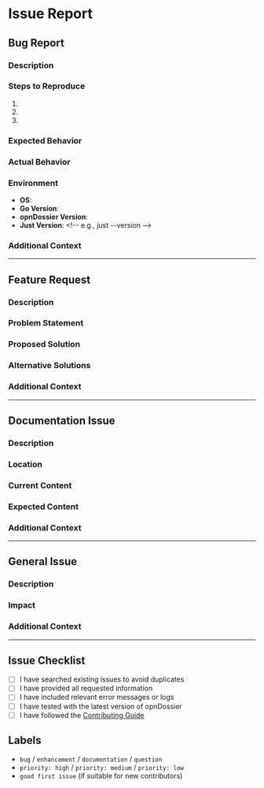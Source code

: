 # Issue Report

## Bug Report

### Description

<!-- A clear and concise description of the bug -->

### Steps to Reproduce

1. <!-- Step 1 -->
2. <!-- Step 2 -->
3. <!-- Step 3 -->

### Expected Behavior

<!-- What you expected to happen -->

### Actual Behavior

<!-- What actually happened -->

### Environment

- **OS**: <!-- e.g., macOS 14.0, Ubuntu 22.04, Windows 11 -->
- **Go Version**: <!-- e.g., go version go1.24.5 darwin/arm64 -->
- **opnDossier Version**: <!-- e.g., v1.0.0 or commit hash -->
- **Just Version**: \<!-- e.g., just --version -->

### Additional Context

<!-- Any other context about the problem -->

---

## Feature Request

### Description

<!-- A clear and concise description of the feature you'd like to see -->

### Problem Statement

<!-- Describe the problem this feature would solve -->

### Proposed Solution

<!-- Describe how you envision this feature working -->

### Alternative Solutions

<!-- Any alternative solutions you've considered -->

### Additional Context

<!-- Any other context about the feature request -->

---

## Documentation Issue

### Description

<!-- A clear description of the documentation issue -->

### Location

<!-- Where in the documentation is this issue? -->

### Current Content

<!-- What the documentation currently says -->

### Expected Content

<!-- What the documentation should say -->

### Additional Context

<!-- Any other context about the documentation issue -->

---

## General Issue

### Description

<!-- A clear and concise description of the issue -->

### Impact

<!-- How does this issue affect users or the project? -->

### Additional Context

<!-- Any other context about the issue -->

---

## Issue Checklist

- [ ] I have searched existing issues to avoid duplicates
- [ ] I have provided all requested information
- [ ] I have included relevant error messages or logs
- [ ] I have tested with the latest version of opnDossier
- [ ] I have followed the [Contributing Guide](CONTRIBUTING.md)

## Labels

<!-- Add appropriate labels for this issue -->

- `bug` / `enhancement` / `documentation` / `question`
- `priority: high` / `priority: medium` / `priority: low`
- `good first issue` (if suitable for new contributors)
